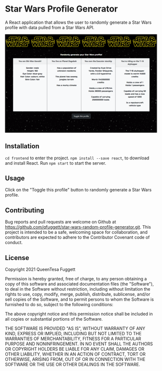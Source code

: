 # Star Wars Profile Generator
A React application that allows the user to randomly generate a Star Wars profile with data pulled from a Star Wars API.

![demo](https://github.com/qfuggett/star-wars-random-profile-generator/blob/main/frontend/public/star-wars.png)

## Installation
`cd frontend` to enter the project.
`npm install --save react`, to download and install React.
Run `npm start` to start the server.

## Usage
Click on the "Toggle this profile" button to randomly generate a Star Wars profile.

## Contributing
Bug reports and pull requests are welcome on Github at https://github.com/qfuggett/star-wars-random-profile-generator.git. This project is intended to be a safe, welcoming space for collaboration, and contributors are expected to adhere to the Contributor Covenant code of conduct.

## License
Copyright 2021 QueenTesa Fuggett

Permission is hereby granted, free of charge, to any person obtaining a copy of this software and associated documentation files (the "Software"), to deal in the Software without restriction, including without limitation the rights to use, copy, modify, merge, publish, distribute, sublicense, and/or sell copies of the Software, and to permit persons to whom the Software is furnished to do so, subject to the following conditions:

The above copyright notice and this permission notice shall be included in all copies or substantial portions of the Software.

THE SOFTWARE IS PROVIDED "AS IS", WITHOUT WARRANTY OF ANY KIND, EXPRESS OR IMPLIED, INCLUDING BUT NOT LIMITED TO THE WARRANTIES OF MERCHANTABILITY, FITNESS FOR A PARTICULAR PURPOSE AND NONINFRINGEMENT. IN NO EVENT SHALL THE AUTHORS OR COPYRIGHT HOLDERS BE LIABLE FOR ANY CLAIM, DAMAGES OR OTHER LIABILITY, WHETHER IN AN ACTION OF CONTRACT, TORT OR OTHERWISE, ARISING FROM, OUT OF OR IN CONNECTION WITH THE SOFTWARE OR THE USE OR OTHER DEALINGS IN THE SOFTWARE.
